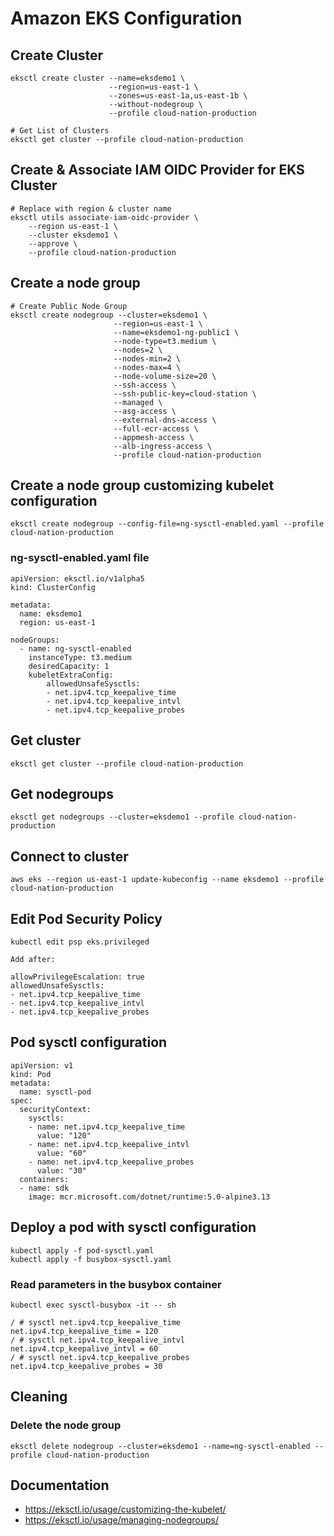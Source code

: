 # Amazon EKS Configuration

## Create Cluster

```
eksctl create cluster --name=eksdemo1 \
                      --region=us-east-1 \
                      --zones=us-east-1a,us-east-1b \
                      --without-nodegroup \
                      --profile cloud-nation-production

# Get List of Clusters
eksctl get cluster --profile cloud-nation-production
```

## Create & Associate IAM OIDC Provider for EKS Cluster

```
# Replace with region & cluster name
eksctl utils associate-iam-oidc-provider \
    --region us-east-1 \
    --cluster eksdemo1 \
    --approve \
    --profile cloud-nation-production
```

## Create a node group

```
# Create Public Node Group   
eksctl create nodegroup --cluster=eksdemo1 \
                       --region=us-east-1 \
                       --name=eksdemo1-ng-public1 \
                       --node-type=t3.medium \
                       --nodes=2 \
                       --nodes-min=2 \
                       --nodes-max=4 \
                       --node-volume-size=20 \
                       --ssh-access \
                       --ssh-public-key=cloud-station \
                       --managed \
                       --asg-access \
                       --external-dns-access \
                       --full-ecr-access \
                       --appmesh-access \
                       --alb-ingress-access \
                       --profile cloud-nation-production
```

## Create a node group customizing kubelet configuration

```
eksctl create nodegroup --config-file=ng-sysctl-enabled.yaml --profile cloud-nation-production
```

### ng-sysctl-enabled.yaml file

```
apiVersion: eksctl.io/v1alpha5
kind: ClusterConfig

metadata:
  name: eksdemo1
  region: us-east-1

nodeGroups:
  - name: ng-sysctl-enabled
    instanceType: t3.medium
    desiredCapacity: 1
    kubeletExtraConfig:
        allowedUnsafeSysctls:
        - net.ipv4.tcp_keepalive_time
        - net.ipv4.tcp_keepalive_intvl
        - net.ipv4.tcp_keepalive_probes
```

## Get cluster

```
eksctl get cluster --profile cloud-nation-production
```

## Get nodegroups 

```
eksctl get nodegroups --cluster=eksdemo1 --profile cloud-nation-production
```

## Connect to cluster

```
aws eks --region us-east-1 update-kubeconfig --name eksdemo1 --profile cloud-nation-production
```

## Edit Pod Security Policy

```
kubectl edit psp eks.privileged

Add after:

allowPrivilegeEscalation: true
allowedUnsafeSysctls:
- net.ipv4.tcp_keepalive_time
- net.ipv4.tcp_keepalive_intvl
- net.ipv4.tcp_keepalive_probes
```

## Pod sysctl configuration

```
apiVersion: v1
kind: Pod
metadata:
  name: sysctl-pod
spec:
  securityContext:
    sysctls:
    - name: net.ipv4.tcp_keepalive_time
      value: "120"
    - name: net.ipv4.tcp_keepalive_intvl
      value: "60"
    - name: net.ipv4.tcp_keepalive_probes
      value: "30" 
  containers:
  - name: sdk
    image: mcr.microsoft.com/dotnet/runtime:5.0-alpine3.13
```

## Deploy a pod with sysctl configuration

```
kubectl apply -f pod-sysctl.yaml
kubectl apply -f busybox-sysctl.yaml
```

### Read parameters in the busybox container

```
kubectl exec sysctl-busybox -it -- sh

/ # sysctl net.ipv4.tcp_keepalive_time
net.ipv4.tcp_keepalive_time = 120
/ # sysctl net.ipv4.tcp_keepalive_intvl
net.ipv4.tcp_keepalive_intvl = 60
/ # sysctl net.ipv4.tcp_keepalive_probes
net.ipv4.tcp_keepalive_probes = 30
```

## Cleaning

### Delete the node group

```
eksctl delete nodegroup --cluster=eksdemo1 --name=ng-sysctl-enabled --profile cloud-nation-production
```

## Documentation

- https://eksctl.io/usage/customizing-the-kubelet/
- https://eksctl.io/usage/managing-nodegroups/
